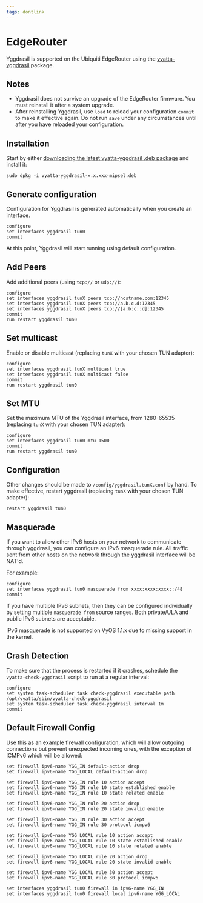 ```yaml
---
tags: dontlink
---
```


# EdgeRouter

Yggdrasil is supported on the Ubiquiti EdgeRouter using the [vyatta-yggdrasil](https://github.com/neilalexander/vyatta-yggdrasil) package.

## Notes

- Yggdrasil does not survive an upgrade of the EdgeRouter firmware. You must reinstall it after a system upgrade.
- After reinstalling Yggdrasil, use `load` to reload your configuration `commit` to make it effective again. Do not run `save` under any circumstances until after you have reloaded your configuration.

## Installation

Start by either [downloading the latest vyatta-yggdrasil .deb package](https://circleci.com/api/v1.1/project/github/yggdrasil-network/yggdrasil-go/latest/artifacts) and install it:
```
sudo dpkg -i vyatta-yggdrasil-x.x.xxx-mipsel.deb
```

## Generate configuration

Configuration for Yggdrasil is generated automatically when you create an interface.
```
configure
set interfaces yggdrasil tun0
commit
```
At this point, Yggdrasil will start running using default configuration.

## Add Peers

Add additional peers (using `tcp://` or `udp://`):
```
configure
set interfaces yggdrasil tunX peers tcp://hostname.com:12345
set interfaces yggdrasil tunX peers tcp://a.b.c.d:12345
set interfaces yggdrasil tunX peers tcp://[a:b:c::d]:12345
commit
run restart yggdrasil tun0
```

## Set multicast

Enable or disable multicast (replacing `tunX` with your chosen TUN adapter):
```
configure
set interfaces yggdrasil tunX multicast true
set interfaces yggdrasil tunX multicast false
commit
run restart yggdrasil tun0
```

## Set MTU

Set the maximum MTU of the Yggdrasil interface, from 1280-65535 (replacing `tunX` with your chosen TUN adapter):
```
configure
set interfaces yggdrasil tun0 mtu 1500
commit
run restart yggdrasil tun0
```

## Configuration

Other changes should be made to `/config/yggdrasil.tunX.conf` by hand. To make effective, restart yggdrasil (replacing `tunX` with your chosen TUN adapter):
```
restart yggdrasil tun0
```

## Masquerade

If you want to allow other IPv6 hosts on your network to communicate through yggdrasil, you can configure an IPv6 masquerade rule. All traffic sent from other hosts on the network through the yggdrasil interface will be NAT'd.

For example:
```
configure
set interfaces yggdrasil tun0 masquerade from xxxx:xxxx:xxxx::/48
commit
```
If you have multiple IPv6 subnets, then they can be configured individually by setting multiple `masquerade from` source ranges. Both private/ULA and public IPv6 subnets are acceptable.

IPv6 masquerade is not supported on VyOS 1.1.x due to missing support in the kernel.

## Crash Detection

To make sure that the process is restarted if it crashes, schedule the `vyatta-check-yggdrasil` script to run at a regular interval:
```
configure
set system task-scheduler task check-yggdrasil executable path /opt/vyatta/sbin/vyatta-check-yggdrasil
set system task-scheduler task check-yggdrasil interval 1m
commit
```

## Default Firewall Config

Use this as an example firewall configuration, which will allow outgoing connections but prevent unexpected incoming ones, with the exception of ICMPv6 which will be allowed:
```
set firewall ipv6-name YGG_IN default-action drop
set firewall ipv6-name YGG_LOCAL default-action drop

set firewall ipv6-name YGG_IN rule 10 action accept
set firewall ipv6-name YGG_IN rule 10 state established enable
set firewall ipv6-name YGG_IN rule 10 state related enable

set firewall ipv6-name YGG_IN rule 20 action drop
set firewall ipv6-name YGG_IN rule 20 state invalid enable

set firewall ipv6-name YGG_IN rule 30 action accept
set firewall ipv6-name YGG_IN rule 30 protocol icmpv6

set firewall ipv6-name YGG_LOCAL rule 10 action accept
set firewall ipv6-name YGG_LOCAL rule 10 state established enable
set firewall ipv6-name YGG_LOCAL rule 10 state related enable

set firewall ipv6-name YGG_LOCAL rule 20 action drop
set firewall ipv6-name YGG_LOCAL rule 20 state invalid enable

set firewall ipv6-name YGG_LOCAL rule 30 action accept
set firewall ipv6-name YGG_LOCAL rule 30 protocol icmpv6

set interfaces yggdrasil tun0 firewall in ipv6-name YGG_IN
set interfaces yggdrasil tun0 firewall local ipv6-name YGG_LOCAL
```
